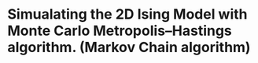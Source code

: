 # Simualating the 2D Ising Model with Monte Carlo Metropolis–Hastings algorithm. (Markov Chain algorithm)
